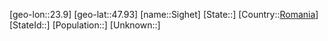 ﻿---
location: [47.93,23.9]
type: City
tags:
- geo/City


SpocWebEntityId: 34263
isDeleted: false
confidential: public

---
[geo-lon::23.9]
[geo-lat::47.93]
[name::Sighet]
[State::]
[Country::[Romania](geo/Continent/Europe/Romania.md)]
[StateId::]
[Population::]
[Unknown::]

